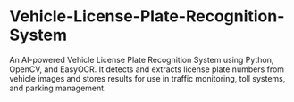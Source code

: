 # Vehicle-License-Plate-Recognition-System
An AI-powered Vehicle License Plate Recognition System using Python, OpenCV, and EasyOCR. It detects and extracts license plate numbers from vehicle images and stores results for use in traffic monitoring, toll systems, and parking management.
